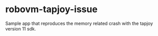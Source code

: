 # robovm-tapjoy-issue
Sample app that reproduces the memory related crash with the tapjoy version 11 sdk.
